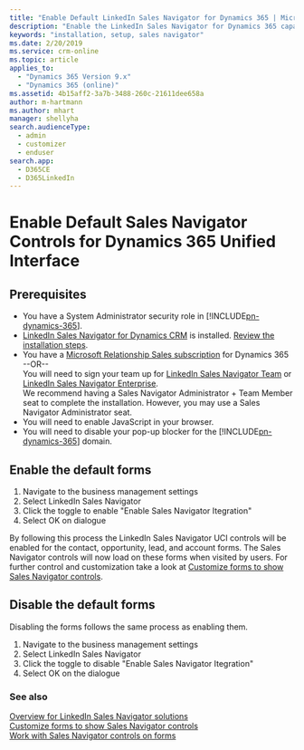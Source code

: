 ```yaml
---
title: "Enable Default LinkedIn Sales Navigator for Dynamics 365 | Microsoft Docs"
description: "Enable the LinkedIn Sales Navigator for Dynamics 365 capabilities from AppSource"
keywords: "installation, setup, sales navigator"
ms.date: 2/20/2019
ms.service: crm-online
ms.topic: article
applies_to: 
  - "Dynamics 365 Version 9.x"
  - "Dynamics 365 (online)"
ms.assetid: 4b15aff2-3a7b-3488-260c-21611dee658a
author: m-hartmann
ms.author: mhart
manager: shellyha
search.audienceType: 
  - admin
  - customizer
  - enduser
search.app: 
  - D365CE
  - D365LinkedIn
---
```


# Enable Default Sales Navigator Controls for Dynamics 365 Unified Interface

## Prerequisites
- You have a System Administrator security role in [!INCLUDE[pn-dynamics-365](../includes/pn-dynamics-365.md)]. 
- [LinkedIn Sales Navigator for Dynamics CRM](https://appsource.microsoft.com/product/dynamics-365/linkedin.0cb76fe0-d453-4edb-a68c-65fb9119493a?tab=Overview) is installed. [Review the installation steps](https://www.linkedin.com/help/sales-navigator/topics/2052/2071/80081).
- You have a [Microsoft Relationship Sales subscription](https://dynamics.microsoft.com/sales/relationship-sales/) for Dynamics 365   
--OR--   
You will need to sign your team up for [LinkedIn Sales Navigator Team](https://business.linkedin.com/sales-solutions) or [LinkedIn Sales Navigator Enterprise](https://business.linkedin.com/sales-solutions).    
  We recommend having a Sales Navigator Administrator + Team Member seat to complete the installation. However, you may use a Sales Navigator Administrator seat.
- You will need to enable JavaScript in your browser.
- You will need to disable your pop-up blocker for the [!INCLUDE[pn-dynamics-365](../includes/pn-dynamics-365.md)] domain.


## Enable the default forms

1. Navigate to the business management settings
2. Select LinkedIn Sales Navigator
3. Click the toggle to enable "Enable Sales Navigator Itegration"
4. Select OK on dialogue

By following this process the LinkedIn Sales Navigator UCI controls will be enabled for the contact, opportunity, lead, and account forms. The Sales Navigator controls will now load on these forms when visited by users. For further control and customization take a look at [Customize forms to show Sales Navigator controls](add-sales-navigator-controls-forms.md).


## Disable the default forms

Disabling the forms follows the same process as enabling them.

1. Navigate to the business management settings
2. Select LinkedIn Sales Navigator
3. Click the toggle to disable "Enable Sales Navigator Itegration"
4. Select OK on the dialogue


### See also

[Overview for LinkedIn Sales Navigator solutions](integrate-sales-navigator.md)     
[Customize forms to show Sales Navigator controls](add-sales-navigator-controls-forms.md)    
[Work with Sales Navigator controls on forms](view-sales-navigator-forms.md)
